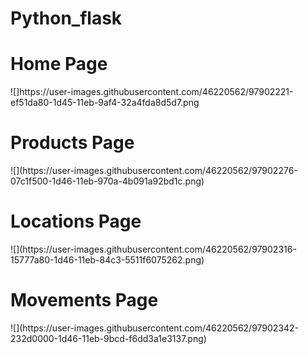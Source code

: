 # Python_flask
<h1>Home Page</h1>
![]https://user-images.githubusercontent.com/46220562/97902221-ef51da80-1d45-11eb-9af4-32a4fda8d5d7.png
<h1>Products Page</h1>
![](https://user-images.githubusercontent.com/46220562/97902276-07c1f500-1d46-11eb-970a-4b091a92bd1c.png)
<h1>Locations Page</h1>
![](https://user-images.githubusercontent.com/46220562/97902316-15777a80-1d46-11eb-84c3-5511f6075262.png)
<h1>Movements Page</h1>
![](https://user-images.githubusercontent.com/46220562/97902342-232d0000-1d46-11eb-9bcd-f6dd3a1e3137.png)
